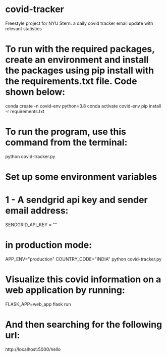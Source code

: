 # covid-tracker
Freestyle project for NYU Stern: a daily covid tracker email update with relevant statistics

# To run with the required packages, create an environment and install the packages using pip install with the requirements.txt file. Code shown below:

conda create -n covid-env python=3.8 
conda activate covid-env
pip install -r requirements.txt 

# To run the program, use this command from the terminal:
python covid-tracker.py

# Set up some environment variables
# 1 - A sendgrid api key and sender email address:
SENDGRID_API_KEY = ""

# in production mode:
APP_ENV="production" COUNTRY_CODE="INDIA" python covid-tracker.py


# Visualize this covid information on a web application by running:
FLASK_APP=web_app flask run
# And then searching for the following url:
http://localhost:5000/hello